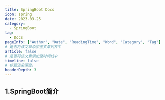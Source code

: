 ```yaml
---
title: SpringBoot Docs
icon: spring
date: 2023-03-25
category: 
  - SpringBoot
tag:
  - Docs
pageInfo: ["Author", "Date", "ReadingTime", "Word", "Category", "Tag"]
# 是否将该文章添加至文章列表中
article: false
# 是否将该文章添加至时间线中
timeline: false
# 标题渲染深度。
headerDepth: 3
---
```

## 1.SpringBoot简介